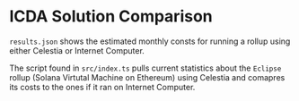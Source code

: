 # ICDA Solution Comparison 

`results.json` shows the estimated monthly consts for running a rollup using either Celestia or Internet Computer.

The script found in `src/index.ts` pulls current statistics about the `Eclipse` rollup (Solana Virtutal Machine on Ethereum) using Celestia
and comapres its costs to the ones if it ran on Internet Computer.
